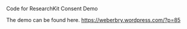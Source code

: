 Code for ResearchKit Consent Demo

The demo can be found here. https://weberbry.wordpress.com/?p=85
